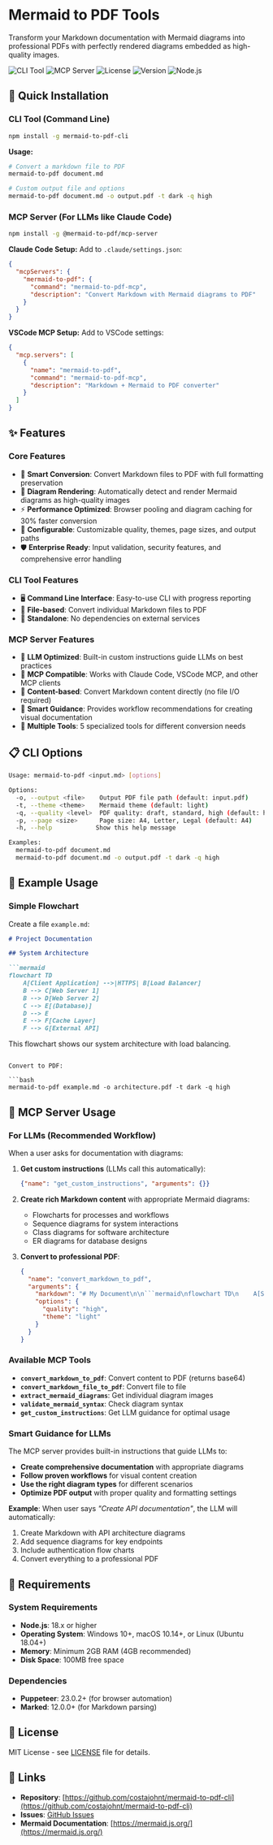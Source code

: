 # Mermaid to PDF Tools

Transform your Markdown documentation with Mermaid diagrams into professional PDFs with perfectly rendered diagrams embedded as high-quality images.

![CLI Tool](https://img.shields.io/badge/CLI-Tool-blue)
![MCP Server](https://img.shields.io/badge/MCP-Server-purple)
![License](https://img.shields.io/badge/license-MIT-green)
![Version](https://img.shields.io/badge/version-1.0.0-orange)
![Node.js](https://img.shields.io/badge/node.js-18%2B-brightgreen)

## 🚀 Quick Installation

### CLI Tool (Command Line)

```bash
npm install -g mermaid-to-pdf-cli
```

**Usage:**
```bash
# Convert a markdown file to PDF
mermaid-to-pdf document.md

# Custom output file and options
mermaid-to-pdf document.md -o output.pdf -t dark -q high
```

### MCP Server (For LLMs like Claude Code)

```bash
npm install -g @mermaid-to-pdf/mcp-server
```

**Claude Code Setup:** Add to `.claude/settings.json`:
```json
{
  "mcpServers": {
    "mermaid-to-pdf": {
      "command": "mermaid-to-pdf-mcp",
      "description": "Convert Markdown with Mermaid diagrams to PDF"
    }
  }
}
```

**VSCode MCP Setup:** Add to VSCode settings:
```json
{
  "mcp.servers": [
    {
      "name": "mermaid-to-pdf",
      "command": "mermaid-to-pdf-mcp",
      "description": "Markdown + Mermaid to PDF converter"
    }
  ]
}
```

## ✨ Features

### Core Features
- 📄 **Smart Conversion**: Convert Markdown files to PDF with full formatting preservation
- 🎨 **Diagram Rendering**: Automatically detect and render Mermaid diagrams as high-quality images
- ⚡ **Performance Optimized**: Browser pooling and diagram caching for 30% faster conversion
- 🔧 **Configurable**: Customizable quality, themes, page sizes, and output paths
- 🛡️ **Enterprise Ready**: Input validation, security features, and comprehensive error handling

### CLI Tool Features
- 🖥️ **Command Line Interface**: Easy-to-use CLI with progress reporting
- 📁 **File-based**: Convert individual Markdown files to PDF
- 🚀 **Standalone**: No dependencies on external services

### MCP Server Features
- 🤖 **LLM Optimized**: Built-in custom instructions guide LLMs on best practices
- 🔌 **MCP Compatible**: Works with Claude Code, VSCode MCP, and other MCP clients
- 📝 **Content-based**: Convert Markdown content directly (no file I/O required)
- 🎯 **Smart Guidance**: Provides workflow recommendations for creating visual documentation
- 🔧 **Multiple Tools**: 5 specialized tools for different conversion needs

## 📋 CLI Options

```bash
Usage: mermaid-to-pdf <input.md> [options]

Options:
  -o, --output <file>    Output PDF file path (default: input.pdf)
  -t, --theme <theme>    Mermaid theme (default: light)
  -q, --quality <level>  PDF quality: draft, standard, high (default: high)
  -p, --page <size>      Page size: A4, Letter, Legal (default: A4)
  -h, --help            Show this help message

Examples:
  mermaid-to-pdf document.md
  mermaid-to-pdf document.md -o output.pdf -t dark -q high
```

## 📝 Example Usage

### Simple Flowchart

Create a file `example.md`:

```markdown
# Project Documentation

## System Architecture

```mermaid
flowchart TD
    A[Client Application] -->|HTTPS| B[Load Balancer]
    B --> C[Web Server 1]
    B --> D[Web Server 2]
    C --> E[(Database)]
    D --> E
    E --> F[Cache Layer]
    F --> G[External API]
```

This flowchart shows our system architecture with load balancing.
```

Convert to PDF:

```bash
mermaid-to-pdf example.md -o architecture.pdf -t dark -q high
```

## 🤖 MCP Server Usage

### For LLMs (Recommended Workflow)

When a user asks for documentation with diagrams:

1. **Get custom instructions** (LLMs call this automatically):
   ```json
   {"name": "get_custom_instructions", "arguments": {}}
   ```

2. **Create rich Markdown content** with appropriate Mermaid diagrams:
   - Flowcharts for processes and workflows
   - Sequence diagrams for system interactions
   - Class diagrams for software architecture  
   - ER diagrams for database designs

3. **Convert to professional PDF**:
   ```json
   {
     "name": "convert_markdown_to_pdf",
     "arguments": {
       "markdown": "# My Document\n\n```mermaid\nflowchart TD\n    A[Start] --> B[End]\n```",
       "options": {
         "quality": "high",
         "theme": "light"
       }
     }
   }
   ```

### Available MCP Tools

- **`convert_markdown_to_pdf`**: Convert content to PDF (returns base64)
- **`convert_markdown_file_to_pdf`**: Convert file to file  
- **`extract_mermaid_diagrams`**: Get individual diagram images
- **`validate_mermaid_syntax`**: Check diagram syntax
- **`get_custom_instructions`**: Get LLM guidance for optimal usage

### Smart Guidance for LLMs

The MCP server provides built-in instructions that guide LLMs to:
- **Create comprehensive documentation** with appropriate diagrams
- **Follow proven workflows** for visual content creation
- **Use the right diagram types** for different scenarios
- **Optimize PDF output** with proper quality and formatting settings

**Example**: When user says *"Create API documentation"*, the LLM will automatically:
1. Create Markdown with API architecture diagrams
2. Add sequence diagrams for key endpoints  
3. Include authentication flow charts
4. Convert everything to a professional PDF

## 🔧 Requirements

### System Requirements
- **Node.js**: 18.x or higher
- **Operating System**: Windows 10+, macOS 10.14+, or Linux (Ubuntu 18.04+)
- **Memory**: Minimum 2GB RAM (4GB recommended)
- **Disk Space**: 100MB free space

### Dependencies
- **Puppeteer**: 23.0.2+ (for browser automation)
- **Marked**: 12.0.0+ (for Markdown parsing)

## 📄 License

MIT License - see [LICENSE](LICENSE) file for details.

## 🔗 Links

- **Repository**: [https://github.com/costajohnt/mermaid-to-pdf-cli](https://github.com/costajohnt/mermaid-to-pdf-cli)
- **Issues**: [GitHub Issues](https://github.com/costajohnt/mermaid-to-pdf-cli/issues)
- **Mermaid Documentation**: [https://mermaid.js.org/](https://mermaid.js.org/)